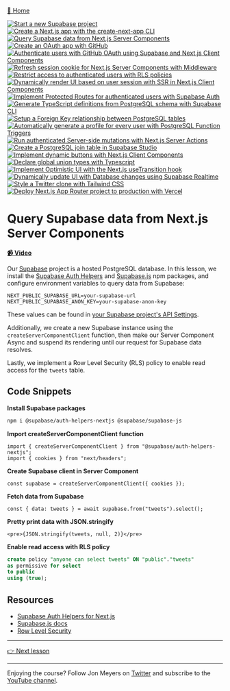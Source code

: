 [🏡 Home](../README.md)

[![Start a new Supabase project](https://placehold.co/15x15/00ff00/00ff00.png)](../01-start-a-new-supabase-project/README.md)
[![Create a Next.js app with the create-next-app CLI](https://placehold.co/15x15/00ff00/00ff00.png)](../02-create-a-next.js-app-with-the-create-next-app-cli/README.md)
[![Query Supabase data from Next.js Server Components](https://placehold.co/15x15/00ff00/00ff00.png)](../03-query-supabase-data-from-next.js-server-components/README.md)
[![Create an OAuth app with GitHub](https://placehold.co/15x15/555555/555555.png)](../04-create-an-oauth-app-with-github/README.md)
[![Authenticate users with GitHub OAuth using Supabase and Next.js Client Components](https://placehold.co/15x15/555555/555555.png)](../05-authenticate-users-with-github-oauth-using-supabase-and-next.js-client-components/README.md)
[![Refresh session cookie for Next.js Server Components with Middleware](https://placehold.co/15x15/555555/555555.png)](../06-refresh-session-cookie-for-next.js-server-components-with-middleware/README.md)
[![Restrict access to authenticated users with RLS policies](https://placehold.co/15x15/555555/555555.png)](../07-restrict-access-to-authenticated-users-with-rls-policies/README.md)
[![Dynamically render UI based on user session with SSR in Next.js Client Components](https://placehold.co/15x15/555555/555555.png)](../08-dynamically-render-ui-based-on-user-session-with-ssr-in-next.js-client-components/README.md)
[![Implement Protected Routes for authenticated users with Supabase Auth](https://placehold.co/15x15/555555/555555.png)](../09-implement-protected-routes-for-authenticated-users-with-supabase-auth/README.md)
[![Generate TypeScript definitions from PostgreSQL schema with Supabase CLI](https://placehold.co/15x15/555555/555555.png)](../10-generate-typescript-definitions-from-postgresql-schema-with-supabase-cli/README.md)
[![Setup a Foreign Key relationship between PostgreSQL tables](https://placehold.co/15x15/555555/555555.png)](../11-setup-a-foreign-key-relationship-between-postgresql-tables/README.md)
[![Automatically generate a profile for every user with PostgreSQL Function Triggers](https://placehold.co/15x15/555555/555555.png)](../12-automatically-generate-a-profile-for-every-user-with-postgresql-function-triggers/README.md)
[![Run authenticated Server-side mutations with Next.js Server Actions](https://placehold.co/15x15/555555/555555.png)](../13-run-authenticated-server-side-mutations-with-next.js-server-actions/README.md)
[![Create a PostgreSQL join table in Supabase Studio](https://placehold.co/15x15/555555/555555.png)](../14-create-a-postgresql-join-table-in-supabase-studio/README.md)
[![Implement dynamic buttons with Next.js Client Components](https://placehold.co/15x15/555555/555555.png)](../15-implement-dynamic-buttons-with-next.js-client-components/README.md)
[![Declare global union types with Typescript](https://placehold.co/15x15/555555/555555.png)](../16-declare-global-union-types-with-typescript/README.md)
[![Implement Optimistic UI with the Next.js useTransition hook](https://placehold.co/15x15/555555/555555.png)](../17-implement-optimistic-ui-with-the-next.js-usetransition-hook/README.md)
[![Dynamically update UI with Database changes using Supabase Realtime](https://placehold.co/15x15/555555/555555.png)](../18-dynamically-update-ui-with-database-changes-using-supabase-realtime/README.md)
[![Style a Twitter clone with Tailwind CSS](https://placehold.co/15x15/555555/555555.png)](../19-style-a-twitter-clone-with-tailwind-css/README.md)
[![Deploy Next.js App Router project to production with Vercel](https://placehold.co/15x15/555555/555555.png)](../20-deploy-next.js-app-router-project-to-production-with-vercel/README.md)

# Query Supabase data from Next.js Server Components

**[📹 Video](TODO)**

Our [Supabase](https://supabase.com) project is a hosted PostgreSQL database. In this lesson, we install the [Supabase Auth Helpers](https://www.npmjs.com/package/@supabase/auth-helpers-nextjs) and [Supabase.js](https://www.npmjs.com/package/@supabase/supabase-js) npm packages, and configure environment variables to query data from Supabase:

```
NEXT_PUBLIC_SUPABASE_URL=your-supabase-url
NEXT_PUBLIC_SUPABASE_ANON_KEY=your-supabase-anon-key
```

These values can be found in [your Supabase project's API Settings](https://app.supabase.com/project/_/settings/api).

Additionally, we create a new Supabase instance using the `createServerComponentClient` function, then make our Server Component Async and suspend its rendering until our request for Supabase data resolves.

Lastly, we implement a Row Level Security (RLS) policy to enable read access for the `tweets` table.

## Code Snippets

**Install Supabase packages**

```bash
npm i @supabase/auth-helpers-nextjs @supabase/supabase-js
```

**Import createServerComponentClient function**

```tsx
import { createServerComponentClient } from "@supabase/auth-helpers-nextjs";
import { cookies } from "next/headers";
```

**Create Supabase client in Server Component**

```tsx
const supabase = createServerComponentClient({ cookies });
```

**Fetch data from Supabase**

```tsx
const { data: tweets } = await supabase.from("tweets").select();
```

**Pretty print data with JSON.stringify**

```tsx
<pre>{JSON.stringify(tweets, null, 2)}</pre>
```

**Enable read access with RLS policy**

```sql
create policy "anyone can select tweets" ON "public"."tweets"
as permissive for select
to public
using (true);
```

## Resources

- [Supabase Auth Helpers for Next.js](https://supabase.com/docs/guides/auth/auth-helpers/nextjs)
- [Supabase.js docs](https://supabase.com/docs/reference/javascript/installing)
- [Row Level Security](https://supabase.com/docs/guides/auth/row-level-security)

---

[👉 Next lesson](/04-create-an-oauth-app-with-github/README.md)

---

Enjoying the course? Follow Jon Meyers on [Twitter](https://twitter.com/jonmeyers_io) and subscribe to the [YouTube channel](https://www.youtube.com/c/jonmeyers).
